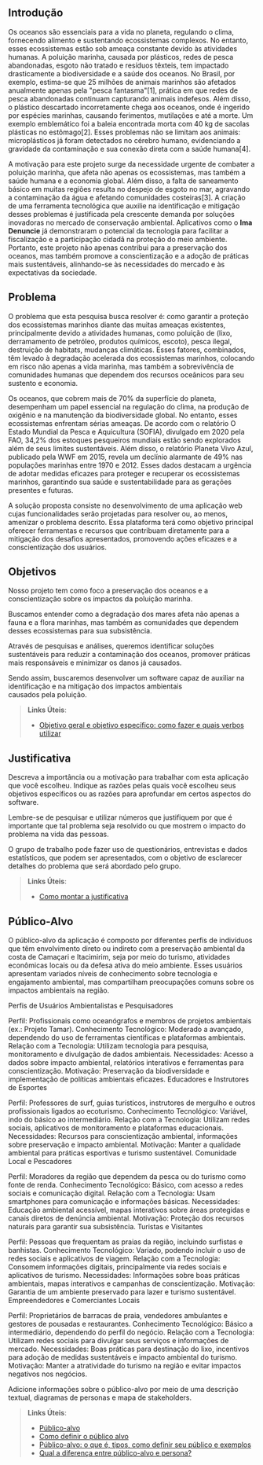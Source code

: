 ## Introdução

Os oceanos são essenciais para a vida no planeta, regulando o clima, fornecendo alimento e sustentando ecossistemas complexos. No entanto, esses ecossistemas estão sob ameaça constante devido às atividades humanas. A poluição marinha, causada por plásticos, redes de pesca abandonadas, esgoto não tratado e resíduos têxteis, tem impactado drasticamente a biodiversidade e a saúde dos oceanos. No Brasil, por exemplo, estima-se que 25 milhões de animais marinhos são afetados anualmente apenas pela "pesca fantasma"[1], prática em que redes de pesca abandonadas continuam capturando animais indefesos. Além disso, o plástico descartado incorretamente chega aos oceanos, onde é ingerido por espécies marinhas, causando ferimentos, mutilações e até a morte. Um exemplo emblemático foi a baleia encontrada morta com 40 kg de sacolas plásticas no estômago[2]. Esses problemas não se limitam aos animais: microplásticos já foram detectados no cérebro humano, evidenciando a gravidade da contaminação e sua conexão direta com a saúde humana[4].

A motivação para este projeto surge da necessidade urgente de combater a poluição marinha, que afeta não apenas os ecossistemas, mas também a saúde humana e a economia global. Além disso, a falta de saneamento básico em muitas regiões resulta no despejo de esgoto no mar, agravando a contaminação da água e afetando comunidades costeiras[3]. A criação de uma ferramenta tecnológica que auxilie na identificação e mitigação desses problemas é justificada pela crescente demanda por soluções inovadoras no mercado de conservação ambiental. Aplicativos como o **Ima Denuncie** já demonstraram o potencial da tecnologia para facilitar a fiscalização e a participação cidadã na proteção do meio ambiente. Portanto, este projeto não apenas contribui para a preservação dos oceanos, mas também promove a conscientização e a adoção de práticas mais sustentáveis, alinhando-se às necessidades do mercado e às expectativas da sociedade.

## Problema

O problema que esta pesquisa busca resolver é: como garantir a proteção dos ecossistemas marinhos diante das muitas ameaças existentes, principalmente devido a atividades humanas, como poluição de (lixo, derramamento de petróleo, produtos químicos, escoto), pesca ilegal, destruição de habitats, mudanças climáticas. Esses fatores, combinados, têm levado à degradação acelerada dos ecossistemas marinhos, colocando em risco não apenas a vida marinha, mas também a sobrevivência de comunidades humanas que dependem dos recursos oceânicos para seu sustento e economia.

Os oceanos, que cobrem mais de 70% da superfície do planeta, desempenham um papel essencial na regulação do clima, na produção de oxigênio e na manutenção da biodiversidade global. No entanto, esses ecossistemas enfrentam sérias ameaças. De acordo com o relatório O Estado Mundial da Pesca e Aquicultura (SOFIA), divulgado em 2020 pela FAO, 34,2% dos estoques pesqueiros mundiais estão sendo explorados além de seus limites sustentáveis. Além disso, o relatório Planeta Vivo Azul, publicado pela WWF em 2015, revela um declínio alarmante de 49% nas populações marinhas entre 1970 e 2012. Esses dados destacam a urgência de adotar medidas eficazes para proteger e recuperar os ecossistemas marinhos, garantindo sua saúde e sustentabilidade para as gerações presentes e futuras.

 A solução proposta consiste no desenvolvimento de uma aplicação web cujas funcionalidades serão projetadas para resolver ou, ao menos, amenizar o problema descrito. Essa plataforma terá como objetivo principal oferecer ferramentas e recursos que contribuam diretamente para a mitigação dos desafios apresentados, promovendo ações eficazes e a conscientização dos usuários.


## Objetivos

Nosso projeto tem como foco a preservação dos oceanos e a conscientização sobre os impactos da poluição marinha. 

Buscamos entender como a degradação dos mares afeta não apenas a fauna e a flora marinhas, mas também as comunidades que dependem desses ecossistemas para sua subsistência.  

Através de pesquisas e análises, queremos identificar soluções sustentáveis para reduzir a contaminação dos oceanos, promover práticas mais responsáveis e minimizar os danos já causados.

Sendo assim, buscaremos desenvolver um software capaz de auxiliar na identificação e na mitigação dos impactos ambientais causados pela poluição.
 
> **Links Úteis**:
> - [Objetivo geral e objetivo específico: como fazer e quais verbos utilizar](https://blog.mettzer.com/diferenca-entre-objetivo-geral-e-objetivo-especifico/)

## Justificativa

Descreva a importância ou a motivação para trabalhar com esta aplicação que você escolheu. Indique as razões pelas quais você escolheu seus objetivos específicos ou as razões para aprofundar em certos aspectos do software.

Lembre-se de pesquisar e utilizar números que justifiquem por que é importante que tal problema seja resolvido ou que mostrem o impacto do problema na vida das pessoas.

O grupo de trabalho pode fazer uso de questionários, entrevistas e dados estatísticos, que podem ser apresentados, com o objetivo de esclarecer detalhes do problema que será abordado pelo grupo.

> **Links Úteis**:
> - [Como montar a justificativa](https://guiadamonografia.com.br/como-montar-justificativa-do-tcc/)

## Público-Alvo

O público-alvo da aplicação é composto por diferentes perfis de indivíduos que têm envolvimento direto ou indireto com a preservação ambiental da costa de Camaçari e Itacimirim, seja por meio do turismo, atividades econômicas locais ou da defesa ativa do meio ambiente. Esses usuários apresentam variados níveis de conhecimento sobre tecnologia e engajamento ambiental, mas compartilham preocupações comuns sobre os impactos ambientais na região.

Perfis de Usuários
Ambientalistas e Pesquisadores

Perfil: Profissionais como oceanógrafos e membros de projetos ambientais (ex.: Projeto Tamar).
Conhecimento Tecnológico: Moderado a avançado, dependendo do uso de ferramentas científicas e plataformas ambientais.
Relação com a Tecnologia: Utilizam tecnologia para pesquisa, monitoramento e divulgação de dados ambientais.
Necessidades: Acesso a dados sobre impacto ambiental, relatórios interativos e ferramentas para conscientização.
Motivação: Preservação da biodiversidade e implementação de políticas ambientais eficazes.
Educadores e Instrutores de Esportes

Perfil: Professores de surf, guias turísticos, instrutores de mergulho e outros profissionais ligados ao ecoturismo.
Conhecimento Tecnológico: Variável, indo do básico ao intermediário.
Relação com a Tecnologia: Utilizam redes sociais, aplicativos de monitoramento e plataformas educacionais.
Necessidades: Recursos para conscientização ambiental, informações sobre preservação e impacto ambiental.
Motivação: Manter a qualidade ambiental para práticas esportivas e turismo sustentável.
Comunidade Local e Pescadores

Perfil: Moradores da região que dependem da pesca ou do turismo como fonte de renda.
Conhecimento Tecnológico: Básico, com acesso a redes sociais e comunicação digital.
Relação com a Tecnologia: Usam smartphones para comunicação e informações básicas.
Necessidades: Educação ambiental acessível, mapas interativos sobre áreas protegidas e canais diretos de denúncia ambiental.
Motivação: Proteção dos recursos naturais para garantir sua subsistência.
Turistas e Visitantes

Perfil: Pessoas que frequentam as praias da região, incluindo surfistas e banhistas.
Conhecimento Tecnológico: Variado, podendo incluir o uso de redes sociais e aplicativos de viagem.
Relação com a Tecnologia: Consomem informações digitais, principalmente via redes sociais e aplicativos de turismo.
Necessidades: Informações sobre boas práticas ambientais, mapas interativos e campanhas de conscientização.
Motivação: Garantia de um ambiente preservado para lazer e turismo sustentável.
Empreendedores e Comerciantes Locais

Perfil: Proprietários de barracas de praia, vendedores ambulantes e gestores de pousadas e restaurantes.
Conhecimento Tecnológico: Básico a intermediário, dependendo do perfil do negócio.
Relação com a Tecnologia: Utilizam redes sociais para divulgar seus serviços e informações de mercado.
Necessidades: Boas práticas para destinação do lixo, incentivos para adoção de medidas sustentáveis e impacto ambiental do turismo.
Motivação: Manter a atratividade do turismo na região e evitar impactos negativos nos negócios.

Adicione informações sobre o público-alvo por meio de uma descrição textual, diagramas de personas e mapa de stakeholders.

> **Links Úteis**:
> - [Público-alvo](https://blog.hotmart.com/pt-br/publico-alvo/)
> - [Como definir o público alvo](https://exame.com/pme/5-dicas-essenciais-para-definir-o-publico-alvo-do-seu-negocio/)
> - [Público-alvo: o que é, tipos, como definir seu público e exemplos](https://klickpages.com.br/blog/publico-alvo-o-que-e/)
> - [Qual a diferença entre público-alvo e persona?](https://rockcontent.com/blog/diferenca-publico-alvo-e-persona/)
